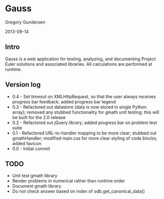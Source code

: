 Gauss
=====
Gregory Gundersen

2013-09-14

Intro
-----
Gauss is a web application for testing, analyzing, and documenting Project Euler solutions and associated libraries. All calculations are performed at runtime.


Version log
-----------
- 0.4 - Set timeout on XMLHttpRequest, so that the user always receives progress bar feedback; added progress bar legend
- 0.3 - Refactored out datastore (data is now stored in single Python array); removed any stubbed functionality for gmath unit testing; this will be built for the 2.0 release
- 0.2 - Refactored out jQuery library; added progress bar on problem test suite
- 0.1 - Refactored URL-to-handler mapping to be more clear; stubbed out gmathHandler; modified main.css for more clear styling of code blocks; added favicon
- 0.0 - Initial commit


TODO
-----------
- Unit test gmath library
- Render problems in numerical rather than runtime order
- Document gmath library
- Do not check answer based on index of odb.get_canonical_data()